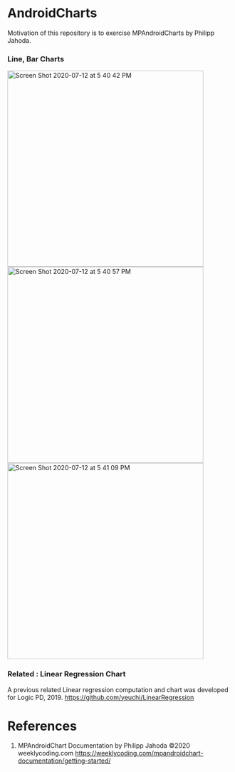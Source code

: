 # AndroidCharts
Motivation of this repository is to exercise MPAndroidCharts by Philipp Jahoda.

### Line, Bar Charts
<img width="440" alt="Screen Shot 2020-07-12 at 5 40 42 PM" src="https://user-images.githubusercontent.com/1282659/87258199-685fb600-c467-11ea-9136-e0915fe96334.png">
<img width="440" alt="Screen Shot 2020-07-12 at 5 40 57 PM" src="https://user-images.githubusercontent.com/1282659/87258201-6990e300-c467-11ea-9fcf-53b57609635a.png">
<img width="440" alt="Screen Shot 2020-07-12 at 5 41 09 PM" src="https://user-images.githubusercontent.com/1282659/87258202-6a297980-c467-11ea-817d-c2afe49ab921.png">

### Related : Linear Regression Chart
A previous related Linear regression computation and chart was developed for Logic PD, 2019.
https://github.com/yeuchi/LinearRegression

# References

1. MPAndroidChart Documentation by Philipp Jahoda ©2020 weeklycoding.com
https://weeklycoding.com/mpandroidchart-documentation/getting-started/
